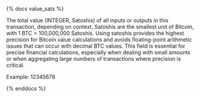 {% docs value_sats %}

The total value (INTEGER, Satoshis) of all inputs or outputs in this transaction, depending on context. Satoshis are the smallest unit of Bitcoin, with 1 BTC = 100,000,000 Satoshis. Using satoshis provides the highest precision for Bitcoin value calculations and avoids floating-point arithmetic issues that can occur with decimal BTC values. This field is essential for precise financial calculations, especially when dealing with small amounts or when aggregating large numbers of transactions where precision is critical.

Example: 12345678

{% enddocs %}
